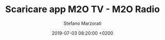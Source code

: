 ---
title: 'Scaricare app M2O TV - M2O Radio'
author: Stefano Marzorati
date: 2019-07-03 08:20:00 +0200
published: true
layout: externalpost
redirect_url: https://marzorati.co/scaricare-app-m2o-tv-radio/
image: 'https://marzorati.co/img/music.png'
share-img: 'https://marzorati.co/img/music.png'
categories:
  - Musica
tags:
  - m2o
  - tv
  - url
  - mplayer
  - mpv
  - view
  - indirizzo
  - radio
  - canale
  - digitale
  - terrestre
---